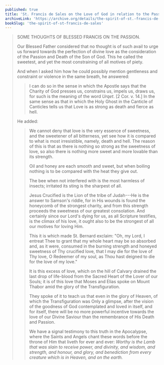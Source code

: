 ```yaml
---
published: true
title: 'St. Francis de Sales on the Love of God in relation to the Passion of Christ'
archiveLink: 'https://archive.org/details/the-spirit-of-st.-francis-de-sales/page/74?view=theater'
bookSlug: 'the-spirit-of-st-francis-de-sales'
---
```


> SOME THOUGHTS OF BLESSED FRANCIS ON THE PASSION.
> 
> Our Blessed Father considered that no thought is of such avail to urge us forward towards the perfection of divine love as the consideration of the Passion and Death of the Son of God. This he called the sweetest, and yet the most constraining of all motives of piety.
> 
> And when I asked him how he could possibly mention gentleness and constraint or violence in the same breath, he answered:
> 
>> I can do so in the sense in which the Apostle says that the Charity of God presses us, constrains us, impels us, draws us, for such is the meaning of the word *Urqet*. [2 Cor. v. 14.] In the same sense as that in which the Holy Ghost in the Canticle of Canticles tells us that Love is as strong as death and fierce as hell.
> 
> He added:
> 
>> We cannot deny that love is the very essence of sweetness, and the sweetener of all bitterness, yet see how it is compared to what is most irresistible, namely, death and hell. The reason of this is that as there is nothing so strong as the sweetness of love, so also there is nothing more sweet and more lovable than its strength.
>>
>> Oil and honey are each smooth and sweet, but when boiling nothing is to be compared with the heat they give out.
>>
>> The bee when not interfered with is the most harmless of insects; irritated its sting is the sharpest of all.
>> 
>> Jesus Crucified is the Lion of the tribe of Judah---He is the answer to Samson's riddle, for in His wounds is found the honeycomb of the strongest charity, and from this strength proceeds the sweetness of our greatest consolation. And certainly since our Lord's dying for us, as all Scripture testifies, is the climax of his love, it ought also to be the strongest of all our motives for loving Him.
>> 
>> This it is which made St. Bernard exclaim: "Oh, my Lord, I entreat Thee to grant that my whole heart may be so absorbed and, as it were, consumed in the burning strength and honeyed sweetness of Thy crucified love, that I may die for the love of Thy love, O Redeemer of my soul, as Thou hast deigned to die for the love of my love."
>> 
>> It is this excess of love, which on the hill of Calvary drained the last drop of life-blood from the Sacred Heart of the Lover of our Souls; it is of this love that Moses and Elias spoke on Mount Thabor amid the glory of the Transfiguration.
>> 
>> They spoke of it to teach us that even in the glory of Heaven, of which the Transfiguration was Only a glimpse, after the vision of the goodness of God contemplated and loved in itself, and for itself, there will be no more powerful incentive towards the love of our Divine Saviour than the remembrance of His Death and Passion.
>> 
>> We have a signal testimony to this truth in the Apocalypse, where the Saints and Angels chant these words before the throne of Him that liveth for ever and ever: *Worthy is the Lamb that was slain to receive power, and divinity, and wisdom, and strength, and honour, and glory, and benediction from every creature which is in Heaven, and on the earth.*
